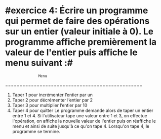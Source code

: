 #exercice 4:
Écrire un programme qui permet de faire des opérations sur un entier (valeur initiale à
0). Le programme affiche premièrement la valeur de l'entier puis affiche le menu
suivant :#
================================================
                   Menu
================================================
1. Taper 1 pour incrémenter l’entier par un
2. Taper 2 pour décrémenter l’entier par 2
3. Taper 3 pour multiplier l’entier par 10
4. Taper 4 pour quitter
Le programme demande alors de taper un entier entre 1 et 4. Si l'utilisateur tape une
valeur entre 1 et 3, on effectue l'opération, on affiche la nouvelle valeur de l'entier puis
on réaffiche le menu et ainsi de suite jusqu'à ce qu'on tape 4. Lorsqu'on tape 4, le
programme se termine.